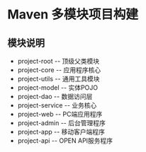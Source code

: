 # Maven 多模块项目构建

## 模块说明

* project-root 		-- 顶级父类模块
* project-core 		-- 应用程序核心
* project-utils 	-- 通用工具模块
* project-model 	-- 实体POJO
* project-dao 		-- 数据访问层
* project-service 	-- 业务核心
* project-web 		-- PC端应用程序
* project-admin 	-- 后台管理程序
* project-app 		-- 移动客户端程序
* project-api 		-- OPEN API服务程序